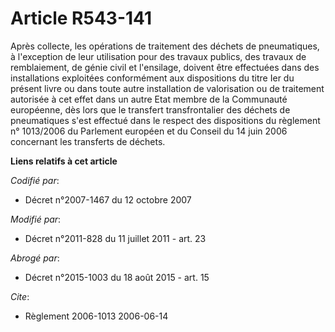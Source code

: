 # Article R543-141

Après collecte, les opérations de traitement des déchets de pneumatiques, à l'exception de leur utilisation pour des travaux
publics, des travaux de remblaiement, de génie civil et l'ensilage, doivent être effectuées dans des installations exploitées
conformément aux dispositions du titre Ier du présent livre ou dans toute autre installation de valorisation ou de traitement
autorisée à cet effet dans un autre Etat membre de la Communauté européenne, dès lors que le transfert transfrontalier des
déchets de pneumatiques s'est effectué dans le respect des dispositions du règlement n° 1013/2006 du Parlement européen et du
Conseil du 14 juin 2006 concernant les transferts de déchets.

**Liens relatifs à cet article**

_Codifié par_:

  - Décret n°2007-1467 du 12 octobre 2007

_Modifié par_:

  - Décret n°2011-828 du 11 juillet 2011 - art. 23

_Abrogé par_:

  - Décret n°2015-1003 du 18 août 2015 - art. 15

_Cite_:

  - Règlement 2006-1013 2006-06-14
